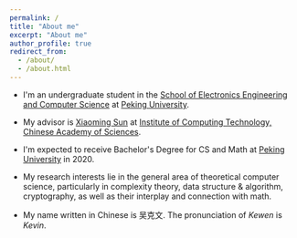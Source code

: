 ```yaml
---
permalink: /
title: "About me"
excerpt: "About me"
author_profile: true
redirect_from: 
  - /about/
  - /about.html
---
```


* I'm an undergraduate student in the [School of Electronics Engineering and Computer Science](http://eecs.pku.edu.cn/Home/HOME.htm) at [Peking University](http://english.pku.edu.cn/).
* My advisor is [Xiaoming Sun](http://www.carch.ac.cn/~xmsun/xmsun.htm) at [Institute of Computing Technology, Chinese Academy of Sciences](http://english.ict.cas.cn/).
* I'm expected to receive Bachelor's Degree for CS and Math at [Peking University](http://english.pku.edu.cn/) in 2020.
* My research interests lie in the general area of theoretical computer science, particularly in complexity theory, data structure & algorithm, cryptography, as well as their interplay and connection with math.

* My name written in Chinese is 吴克文. The pronunciation of *Kewen* is *Kevin*.
